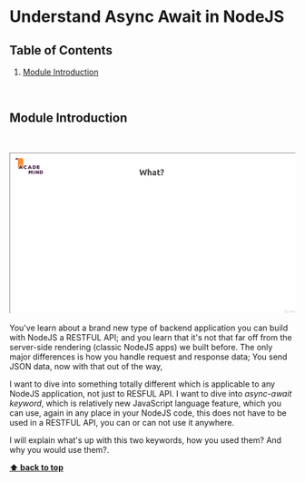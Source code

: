 # Understand Async Await in NodeJS

## Table of Contents

1. [Module Introduction](#module-introduction)

<br/>

## Module Introduction
<br/>

![chapter-25-1.gif](./images/gif/chapter-25-1.gif "Module introduction")
<br/>

You've learn about a brand new type of backend application you can build with
NodeJS a RESTFUL API; and you learn that it's not that far off from the
server-side rendering (classic NodeJS apps) we built before. The only major
differences is how you handle request and response data; You send JSON data, now
with that out of the way,

I want to dive into something totally different which is applicable to any
NodeJS application, not just to RESFUL API. I want to dive into _async-await
keyword_, which is relatively new JavaScript language feature, which you can
use, again in any place in your NodeJS code, this does not have to be used in
a RESTFUL API, you can or can not use it anywhere.

I will explain what's up with this two keywords, how you used them? And why you
would use them?.

**[⬆ back to top](#table-of-contents)**
<br/>
<br/>
